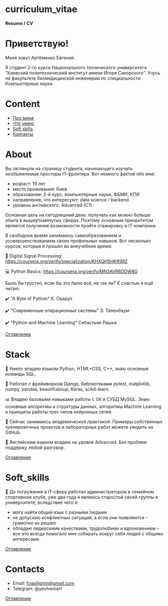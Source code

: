 # curriculum_vitae
**Resume / CV**


# Приветствую!
<p>Меня зовут Артёменко Евгений.</p>
<p>
    Я студент 2-го курса Национального технического университета "Киевский политехнический институт
    имени Игоря Сикорского". Учусь на факультете биомедицинской инженерии по
    специальности Компьютерные науки.
</p>


# Content
- [Про меня](#about)
- [Что умею](#stack)
- [Soft skills](#soft_skills)
- [Контакты](#contacts)


# About
Вы заглянули на страницу студента, начинающего изучать необъемлемые просторы IT-фронтира.
  Вот немного фактов обо мне:

- возраст: 19 лет
- место проживания: Киев
- образование: 2-й курс, компьютерные науки, ФБМИ, КПИ
- направления, что интересуют: data science / backend
- уровень английского: Advanced (C1)

Основная цель на сегодняшний день: получать как можно больше опыта в вышеупомянутых сферах.
Поэтому основным приоритетом является получение возможности пройти стажировку в IT-компании.

В свободное время занимаюсь самообразованием и усовершенствованием своих профильных навыков. 
Вот несколько курсов, которые я прошёл во внеучебное время:

🔬 Digital Signal Processing: https://coursera.org/verify/specialization/KHXQH5HKR99Z

💻 Python Basics: https://coursera.org/verify/MN3AVR6DDW8G

Было бы грустно, если бы это было всё, не так ли? К счастью я ещё читаю:

✔️ "A Byte of Python" К. Сваруп

✔️ "Современные операционные системы" Э. Таненбаум

✔️ "Python and Machine Learning" Себастьян Рашка

[Оглавление](#content)


# Stack
<p>
    🐍 Умело владею языком Python, HTML+CSS, C++, знаю основные команды SQL.
</p>
<p>
    📂 Работал с фреймворком Django, библиотеками pytest, matplotlib, numpy, pandas,
     beautifulsoup, Keras, scikit-learn.
</p>
<p>
    📊 Владею базовыми навыками работы с Git и СУБД MySQL. Знаю основные алгоритмы и структуры данных,
    алгоритмы Machine Learning и принципы работы трех типов нейронных сетей.
</p>
<p>
    🌱 Сейчас занимаюсь академической практикой. Примеры собственных тренировочных проектов
    и лабораторных работ можете увидеть на GitHub.
</p>
<p>
    🎤 Английским языком владею на уровне Advanced. Без проблем поддержу любой разговор.
</p>

[Оглавление](#content)


# Soft_skills
<p>
    💁 До погружения в IT-сферу работал администратором в семейном спортивном клубе,
    уже два года я являюсь старостой своей группы в университете,
    вследствие чего я:
</p>

- могу найти общий язык с разными людьми
- не допускаю конфликтных ситуаций, а если они появляются – грамотно их решаю
- обладаю лидерскими качествами, трудолюбием и вдохновением – все это
  всегда помогало мне собирать вокруг себя людей с общими интересами.

[Оглавление](#content)


# Contacts
- Email: fogpiligrim@gmail.com
- Telegram: @yevheniiart

[Оглавление](#content)

